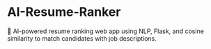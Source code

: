 # AI-Resume-Ranker
🤖 AI-powered resume ranking web app using NLP, Flask, and cosine similarity to match candidates with job descriptions.
